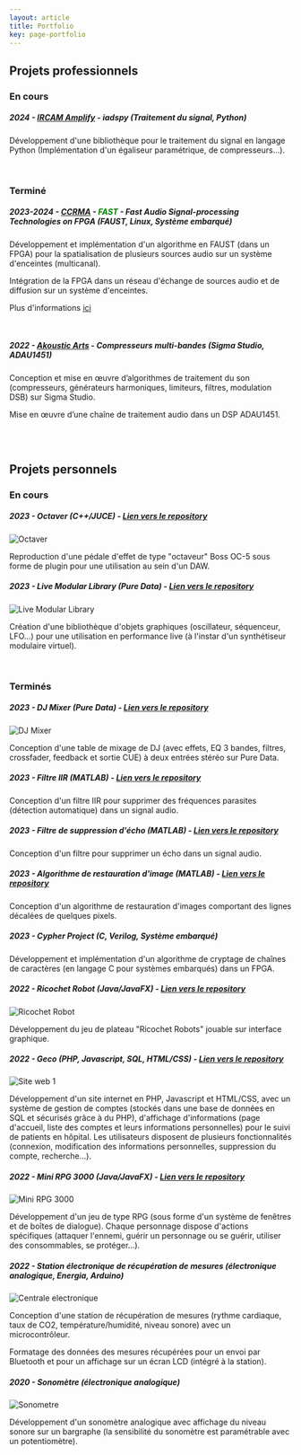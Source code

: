 ```yaml
---
layout: article
title: Portfolio
key: page-portfolio
---
```


## <span class="project_titles">Projets professionnels </span> 
### En cours
##### <span class="date"> 2024 </span> - [IRCAM Amplify](https://www.ircamamplify.com/) - iadspy (Traitement du signal, Python) 

  Développement d'une bibliothèque pour le traitement du signal en langage Python (Implémentation d'un égaliseur paramétrique, de compresseurs...).
  
<br/>



### Terminé
##### <span class="date"> 2023-2024 </span> - [CCRMA](https://ccrma.stanford.edu) - <span style="color:green"> FAST </span> - Fast Audio Signal-processing Technologies on FPGA (FAUST, Linux, Système embarqué) 

  Développement et implémentation d'un algorithme en FAUST (dans un FPGA) pour la spatialisation de plusieurs sources audio sur un système d'enceintes (multicanal).
  
  Intégration de la FPGA dans un réseau d'échange de sources audio et de diffusion sur un système d'enceintes.

  Plus d'informations [ici](https://fast.grame.fr)

<br/>

##### <span class="date"> 2022 </span> - [Akoustic Arts](https://www.akoustic-arts.com) - Compresseurs multi-bandes (Sigma Studio, ADAU1451)

  Conception et mise en œuvre d’algorithmes de traitement du son (compresseurs, générateurs harmoniques, limiteurs, filtres, modulation DSB) sur Sigma Studio.
  
  Mise en œuvre d’une chaîne de traitement audio dans un DSP ADAU1451.

<br/>
<br/>

## <span class="project_titles">Projets personnels </span> 
### En cours
##### <span class="date"> 2023 </span> - Octaver (C++/JUCE) - [Lien vers le repository](https://github.com/jawsberrebi/octaver)

![Octaver](images/octaver.PNG)

  Reproduction d'une pédale d'effet de type "octaveur" Boss OC-5 sous forme de plugin pour une utilisation au sein d'un DAW.


##### <span class="date"> 2023 </span> - Live Modular Library (Pure Data) -  [Lien vers le repository](https://github.com/jawsberrebi/LiveModular-Library)

  ![Live Modular Library](images/Live_Modular_Library.PNG)

  Création d'une bibliothèque d'objets graphiques (oscillateur, séquenceur, LFO...) pour une utilisation en performance live (à l'instar d'un synthétiseur modulaire virtuel).

<br/>

### Terminés
##### <span class="date"> 2023 </span> - DJ Mixer (Pure Data) - [Lien vers le repository](https://github.com/jawsberrebi/dj-mixer)
  
  ![DJ Mixer](images/dj_mixer.PNG)

  Conception d'une table de mixage de DJ (avec effets, EQ 3 bandes, filtres, crossfader, feedback et sortie CUE) à deux entrées stéréo sur Pure Data.

##### <span class="date"> 2023 </span> - Filtre IIR (MATLAB) - [Lien vers le repository](https://github.com/jawsberrebi/Noise_Cancelling_IIR_Filter)

  Conception d'un filtre IIR pour supprimer des fréquences parasites (détection automatique) dans un signal audio.

##### <span class="date"> 2023 </span> - Filtre de suppression d'écho (MATLAB) - [Lien vers le repository](https://github.com/jawsberrebi/Echo_Cancellation_Filter)

  Conception d'un filtre pour supprimer un écho dans un signal audio.

##### <span class="date"> 2023 </span> - Algorithme de restauration d'image (MATLAB) - [Lien vers le repository](https://github.com/jawsberrebi/Image_Restoration)

  Conception d'un algorithme de restauration d'images comportant des lignes décalées de quelques pixels.

##### <span class="date"> 2023 </span> - Cypher Project (C, Verilog, Système embarqué)

  Développement et implémentation d'un algorithme de cryptage de chaînes de caractères (en langage C pour systèmes embarqués) dans un FPGA.

##### <span class="date"> 2022 </span> - Ricochet Robot (Java/JavaFX) - [Lien vers le repository](https://github.com/jawsberrebi/ricochet_robot)

  ![Ricochet Robot](images/ricochet_robot.PNG)

  Développement du jeu de plateau "Ricochet Robots" jouable sur interface graphique.

##### <span class="date"> 2022 </span> - Geco (PHP, Javascript, SQL, HTML/CSS) - [Lien vers le repository](https://github.com/jawsberrebi/geco)

  ![Site web 1](images/siteweb1.png)

  Développement d'un site internet en PHP, Javascript et HTML/CSS, avec un système de gestion de comptes (stockés dans une base de données en SQL et sécurisés grâce à du PHP), d'affichage d'informations (page d'accueil, liste des comptes 
  et leurs informations personnelles) pour le suivi de patients en hôpital. Les utilisateurs disposent de plusieurs fonctionnalités (connexion, modification des informations personnelles, suppression du compte, recherche...).

##### <span class="date"> 2022 </span> - Mini RPG 3000 (Java/JavaFX) - [Lien vers le repository](https://github.com/jawsberrebi/Mini_RPG_Lite_3000)

  ![Mini RPG 3000](images/RPG.PNG)

  Développement d'un jeu de type RPG (sous forme d'un système de fenêtres et de boîtes de dialogue). Chaque personnage dispose d'actions spécifiques (attaquer l'ennemi, guérir un personnage ou se guérir, utiliser des consommables, se protéger...).

##### <span class="date"> 2022 </span> - Station électronique de récupération de mesures (électronique analogique, Energia, Arduino)
  ![Centrale electronique](images/centrale_electronique.PNG)

  Conception d'une station de récupération de mesures (rythme cardiaque, taux de CO2, température/humidité, niveau sonore) avec un microcontrôleur.

  Formatage des données des mesures récupérées pour un envoi par Bluetooth et pour un affichage sur un écran LCD (intégré à la station).

##### <span class="date"> 2020 </span> - Sonomètre (électronique analogique)
  ![Sonometre](images/sonometre.jpg)

  Développement d'un sonomètre analogique avec affichage du niveau sonore sur un bargraphe (la sensibilité du sonomètre est paramétrable avec un potentiomètre).
